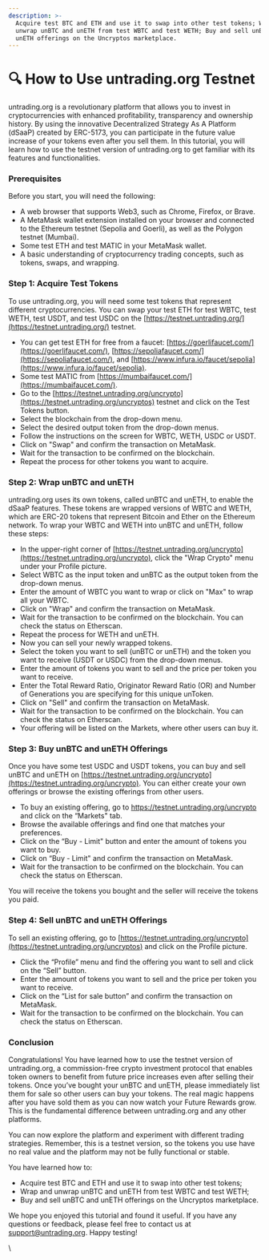 ```yaml
---
description: >-
  Acquire test BTC and ETH and use it to swap into other test tokens; Wrap and
  unwrap unBTC and unETH from test WBTC and test WETH; Buy and sell unBTC and
  unETH offerings on the Uncryptos marketplace.
---
```


# 🔍 How to Use untrading.org Testnet

untrading.org is a revolutionary platform that allows you to invest in cryptocurrencies with enhanced profitability, transparency and ownership history. By using the innovative Decentralized Strategy As A Platform (dSaaP) created by ERC-5173, you can participate in the future value increase of your tokens even after you sell them. In this tutorial, you will learn how to use the testnet version of untrading.org to get familiar with its features and functionalities.

### Prerequisites

Before you start, you will need the following:

* A web browser that supports Web3, such as Chrome, Firefox, or Brave.
* A MetaMask wallet extension installed on your browser and connected to the Ethereum testnet (Sepolia and Goerli), as well as the Polygon testnet (Mumbai).
* Some test ETH and test MATIC in your MetaMask wallet.&#x20;
* A basic understanding of cryptocurrency trading concepts, such as tokens, swaps, and wrapping.

### Step 1: Acquire Test Tokens

To use untrading.org, you will need some test tokens that represent different cryptocurrencies. You can swap your test ETH for test WBTC, test WETH, test USDT, and test USDC on the [https://testnet.untrading.org/](https://testnet.untrading.org/) testnet.

* You can get test ETH for free from a faucet: [https://goerlifaucet.com/](https://goerlifaucet.com/), [https://sepoliafaucet.com/](https://sepoliafaucet.com/), and [https://www.infura.io/faucet/sepolia](https://www.infura.io/faucet/sepolia).
* Some test MATIC from [https://mumbaifaucet.com/](https://mumbaifaucet.com/).
* Go to the [https://testnet.untrading.org/uncrypto](https://testnet.untrading.org/uncryptos) testnet and click on the Test Tokens button.
* Select the blockchain from the drop-down menu.
* Select the desired output token from the drop-down menus.
* Follow the instructions on the screen for WBTC, WETH, USDC or USDT.
* Click on "Swap" and confirm the transaction on MetaMask.
* Wait for the transaction to be confirmed on the blockchain.&#x20;
* Repeat the process for other tokens you want to acquire.

### Step 2: Wrap unBTC and unETH

untrading.org uses its own tokens, called unBTC and unETH, to enable the dSaaP features. These tokens are wrapped versions of WBTC and WETH, which are ERC-20 tokens that represent Bitcoin and Ether on the Ethereum network. To wrap your WBTC and WETH into unBTC and unETH, follow these steps:

* In the upper-right corner of [https://testnet.untrading.org/uncrypto](https://testnet.untrading.org/uncrypto), click the "Wrap Crypto" menu under your Profile picture.
* Select WBTC as the input token and unBTC as the output token from the drop-down menus.
* Enter the amount of WBTC you want to wrap or click on "Max" to wrap all your WBTC.
* Click on "Wrap" and confirm the transaction on MetaMask.
* Wait for the transaction to be confirmed on the blockchain. You can check the status on Etherscan.
* Repeat the process for WETH and unETH.
* Now you can sell your newly wrapped tokens.&#x20;
* Select the token you want to sell (unBTC or unETH) and the token you want to receive (USDT or USDC) from the drop-down menus.
* Enter the amount of tokens you want to sell and the price per token you want to receive.
* Enter the Total Reward Ratio, Originator Reward Ratio (OR) and Number of Generations you are specifying for this unique unToken.&#x20;
* Click on "Sell" and confirm the transaction on MetaMask.
* Wait for the transaction to be confirmed on the blockchain. You can check the status on Etherscan.
* Your offering will be listed on the Markets, where other users can buy it.

### Step 3: Buy unBTC and unETH Offerings

Once you have some test USDC and USDT tokens, you can buy and sell unBTC and unETH on [https://testnet.untrading.org/uncrypto](https://testnet.untrading.org/uncrypto). You can either create your own offerings or browse the existing offerings from other users.

* To buy an existing offering, go to https://testnet.untrading.org/uncrypto and click on the “Markets" tab.&#x20;
* Browse the available offerings and find one that matches your preferences.
* Click on the “Buy - Limit" button and enter the amount of tokens you want to buy.
* Click on “Buy - Limit" and confirm the transaction on MetaMask.
* Wait for the transaction to be confirmed on the blockchain. You can check the status on Etherscan.

You will receive the tokens you bought and the seller will receive the tokens you paid.&#x20;

### Step 4: Sell unBTC and unETH Offerings

To sell an existing offering, go to [https://testnet.untrading.org/uncrypto](https://testnet.untrading.org/uncryptos) and click on the Profile picture.

* Click the “Profile” menu and find the offering you want to sell and click on the “Sell” button.
* Enter the amount of tokens you want to sell and the price per token you want to receive.
* Click on the “List for sale button” and confirm the transaction on MetaMask.
* Wait for the transaction to be confirmed on the blockchain. You can check the status on Etherscan.

### Conclusion

Congratulations! You have learned how to use the testnet version of untrading.org, a commission-free crypto investment protocol that enables token owners to benefit from future price increases even after selling their tokens. Once you’ve bought your unBTC and unETH, please immediately list them for sale so other users can buy your tokens. The real magic happens after you have sold them as you can now watch your Future Rewards grow. This is the fundamental difference between untrading.org and any other platforms.

You can now explore the platform and experiment with different trading strategies. Remember, this is a testnet version, so the tokens you use have no real value and the platform may not be fully functional or stable.&#x20;

You have learned how to:

* Acquire test BTC and ETH and use it to swap into other test tokens;
* Wrap and unwrap unBTC and unETH from test WBTC and test WETH;
* Buy and sell unBTC and unETH offerings on the Uncryptos marketplace.

We hope you enjoyed this tutorial and found it useful. If you have any questions or feedback, please feel free to contact us at support@untrading.org. Happy testing!

\
